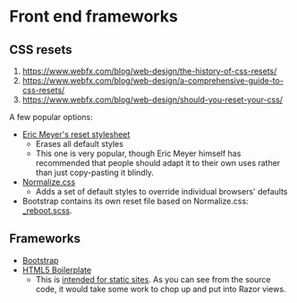 # Front end frameworks

## CSS resets

1. https://www.webfx.com/blog/web-design/the-history-of-css-resets/
1. https://www.webfx.com/blog/web-design/a-comprehensive-guide-to-css-resets/
1. https://www.webfx.com/blog/web-design/should-you-reset-your-css/

A few popular options:

* [Eric Meyer's reset stylesheet](https://meyerweb.com/eric/tools/css/reset/)
    - Erases all default styles
    - This one is very popular, though Eric Meyer himself has recommended that people should adapt it to their own uses rather than just copy-pasting it blindly.
* [Normalize.css](https://necolas.github.io/normalize.css)
    - Adds a set of default styles to override individual browsers' defaults
* Bootstrap contains its own reset file based on Normalize.css: [_reboot.scss](https://github.com/twbs/bootstrap/blob/9f9e4d04a127b3505f01bb6c341d3d40430f39ff/scss/_reboot.scss).

## Frameworks

* [Bootstrap](https://getbootstrap.com)
* [HTML5 Boilerplate](https://html5boilerplate.com)
    - This is [intended for static sites](https://github.com/h5bp/html5-boilerplate/blob/v8.0.0/dist/doc/usage.md).
      As you can see from the source code, it would take some work to chop up and put into Razor views.

